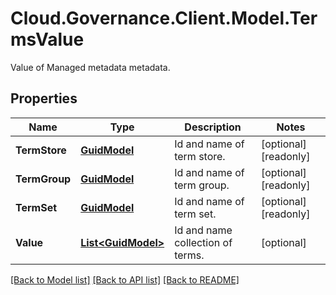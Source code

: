 # Cloud.Governance.Client.Model.TermsValue
Value of Managed metadata metadata.
## Properties

Name | Type | Description | Notes
------------ | ------------- | ------------- | -------------
**TermStore** | [**GuidModel**](GuidModel.md) | Id and name of term store. | [optional] [readonly] 
**TermGroup** | [**GuidModel**](GuidModel.md) | Id and name of term group. | [optional] [readonly] 
**TermSet** | [**GuidModel**](GuidModel.md) | Id and name of term set. | [optional] [readonly] 
**Value** | [**List&lt;GuidModel&gt;**](GuidModel.md) | Id and name collection of terms. | [optional] 

[[Back to Model list]](../README.md#documentation-for-models) [[Back to API list]](../README.md#documentation-for-api-endpoints) [[Back to README]](../README.md)

